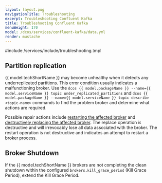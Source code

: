 ```yaml
---
layout: layout.pug
navigationTitle: Troubleshooting 
excerpt: Troubleshooting Confluent Kafka
title: Troubleshooting Confluent Kafka
menuWeight: 170
model: /dcos/services/confluent-kafka/data.yml
render: mustache
---
```


#include /services/include/troubleshooting.tmpl

## Partition replication

{{ model.techShortName }} may become unhealthy when it detects any underreplicated partitions. This error condition usually indicates a malfunctioning broker. Use the `dcos {{ model.packageName }} --name={{ model.serviceName }} topic under_replicated_partitions` and `dcos {{ model.packageName }} --name={{ model.serviceName }} topic describe <topic-name>` commands to find the problem broker and determine what actions are required.

Possible repair actions include [restarting the affected broker](#restarting-a-node) and [destructively replacing the affected broker](#replacing-a-permanently-failed-node). The replace operation is destructive and will irrevocably lose all data associated with the broker. The restart operation is not destructive and indicates an attempt to restart a broker process.


## Broker Shutdown

If the {{ model.techShortName }} brokers are not completing the clean shutdown within the configured
`brokers.kill_grace_period` (Kill Grace Period), extend the Kill Grace Period.
